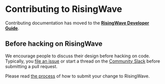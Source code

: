 # Contributing to RisingWave

Contributing documentation has moved to the **[RisingWave Developer Guide](https://risingwavelabs.github.io/risingwave/)**.


## Before hacking on RisingWave

We encourage people to discuss their design before hacking on code. Typically,
you [file an issue] or start a thread on the [Community Slack] before submitting
a pull request.

Please read [the process] of how to submit your change to RisingWave.

[Community Slack]: https://risingwave.com/slack
[file an issue]: https://github.com/risingwavelabs/risingwave/issues/new/choose
[the process]: https://risingwavelabs.github.io/risingwave/contribution
